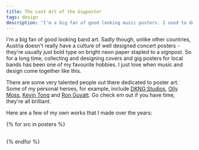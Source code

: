 ```yaml
---
title: The Lost Art of the Gigposter
tags: design
description: "I'm a big fan of good looking music posters. I used to do them myself back when I was in school, and my living room still features some of my favourite designs."
---
```


I'm a big fan of good looking band art. Sadly though, unlike other countries, Austria doesn't really have a culture of well designed concert posters - they're usually just bold type on bright neon paper stapled to a signpost. So for a long time, collecting and designing covers and gig posters for local bands has been one of my favourite hobbies. I just love when music and design come together like this.

There are some very talented people out there dedicated to poster art. Some of my personal heroes, for example, include [DKNG Studios](http://www.dkngstudios.com/work/gig-posters/), [Olly Moss](http://ollymoss.com), [Kevin Tong](http://tragicsunshine.com/band_posters/) and [Ron Guyatt](http://www.ronguyatt.com/). Go check em out if you have time, they're all brilliant.

Here are a few of my own works that I made over the years:

{% for src in posters %}
<figure>
    <img src="{{ src | media(page) }}" style="border:1px solid #EAEAEA" alt="">
</figure>
{% endfor %}